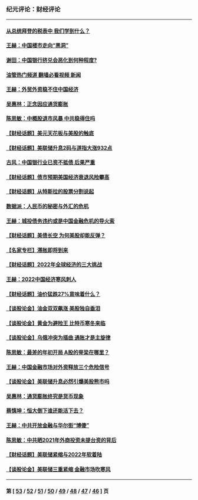 ### 纪元评论：财经评论
---
#### [从总统拜登的税表中 我们学到什么？](../../pages/nsc1026/n13773081.md?08130330) 
#### [王赫：中国楼市走向“黑洞”](../../pages/nsc1026/n13770647.md?08130330) 
#### [谢田：中国银行挤兑会恶化到何种程度?](../../pages/nsc1026/n13766965.md?08130330) 
#### [油管热门频道 翻墙必看视频 新闻](ok?08130330)
#### [王赫：外贸外资稳不住中国经济](../../pages/nsc1026/n13753933.md?08130330) 
#### [吴惠林：正念因应通货膨胀](../../pages/nsc1026/n13750350.md?08130330) 
#### [陈思敏：中概股退市风暴 中共稳得住吗](../../pages/nsc1026/n13738978.md?08130330) 
#### [【财经话题】美元天花板与美股的触底](../../pages/nsc1026/n13736495.md?08130330) 
#### [【财经话题】美联储升息2码与道指大涨932点](../../pages/nsc1026/n13727377.md?08130330) 
#### [古风：中国银行业已资不抵债 后果严重](../../pages/nsc1026/n13726111.md?08130330) 
#### [【财经话题】债市预期美国经济衰退风险攀高](../../pages/nsc1026/n13698043.md?08130330) 
#### [【财经话题】从特斯拉的股票分割说起](../../pages/nsc1026/n13679733.md?08130330) 
#### [数据派：人民币的秘密与外汇的危机](../../pages/nsc1026/n13667092.md?08130330) 
#### [王赫：城投债务违约或是中国金融危机的导火索](../../pages/nsc1026/n13665322.md?08130330) 
#### [【财经话题】美债长空 为何美股却能反弹？](../../pages/nsc1026/n13665895.md?08130330) 
#### [【名家专栏】滞胀即将到来](../../pages/nsc1026/n13658171.md?08130330) 
#### [【财经话题】2022年全球经济的三大挑战](../../pages/nsc1026/n13654423.md?08130330) 
#### [王赫：2022中国经济寒风刺人](../../pages/nsc1026/n13651403.md?08130330) 
#### [【财经话题】油价猛跌27%意味着什么？](../../pages/nsc1026/n13648767.md?08130330) 
#### [【谈股论金】油金双双飙涨 美股独自垂泪](../../pages/nsc1026/n13631742.md?08130330) 
#### [【谈股论金】黄金为避险王 比特币寒冬来临](../../pages/nsc1026/n13600406.md?08130330) 
#### [【谈股论金】乌俄冲突为插曲 通胀才是主旋律](../../pages/nsc1026/n13576797.md?08130330) 
#### [陈思敏：最差的年初开局 A股的脊梁在哪里？](../../pages/nsc1026/n13558359.md?08130330) 
#### [王赫：中国金融市场对外资释放三个危险信号](../../pages/nsc1026/n13546389.md?08130330) 
#### [【谈股论金】美联储升息必然引爆美股熊市吗](../../pages/nsc1026/n13519194.md?08130330) 
#### [吴惠林：通货膨胀终究是货币现象](../../pages/nsc1026/n13512979.md?08130330) 
#### [蔡慎坤：恒大倒下谁还能活下去？](../../pages/nsc1026/n13501831.md?08130330) 
#### [王赫：中共开放金融与华尔街“博傻”](../../pages/nsc1026/n13501138.md?08130330) 
#### [陈思敏：中共晒2021年外商投资未提台资的背后](../../pages/nsc1026/n13501057.md?08130330) 
#### [【财经话题】美联储紧缩与2022年软着陆](../../pages/nsc1026/n13498354.md?08130330) 
#### [【谈股论金】美联储三重紧缩 金融市场吹寒风](../../pages/nsc1026/n13487202.md?08130330) 

---
#### 第 [ [53](./53.md?08130330) / [52](./52.md?08130330) / [51](./51.md?08130330) / [50](./50.md?08130330) / [49](./49.md?08130330) / [48](./48.md?08130330) / [47](./47.md?08130330) / [46](./46.md?08130330) ] 页
